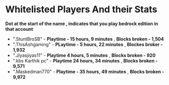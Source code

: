 # Whitelisted Players And their Stats
**Dot at the start of the name , indicates that you play bedrock edition in that account** 
- ".StuntBroSB" - **Playtime - 15 hours, 9 minutes** , **Blocks broken - 1,504**
- ".ThisAshgaming" - **PLaytime - 5 hours, 22 minutes** , **Blockes broker - 1,932**
- ".Jiyasjiyas11" - **Playtime 4 hours, 5 minutes** , **Blocks broken - 920**
- ".kbs Karthik pc" - **Playtime 24 hours, 34 minutes** , **Blocks broken - 9,571**
- ".Maskedman770" - **Playtime - 35 hours, 49 minutes** , **Blocks broken - 9,972**
